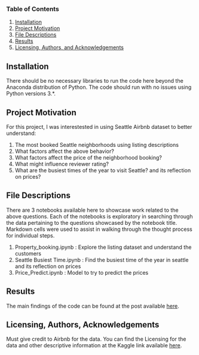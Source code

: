 
### Table of Contents

1. [Installation](#installation)
2. [Project Motivation](#motivation)
3. [File Descriptions](#files)
4. [Results](#results)
5. [Licensing, Authors, and Acknowledgements](#licensing)

## Installation <a name="installation"></a>

There should be no necessary libraries to run the code here beyond the Anaconda distribution of Python.  The code should run with no issues using Python versions 3.*.

## Project Motivation<a name="motivation"></a>

For this project, I was interestested in using Seattle Airbnb dataset to better understand:

1. The most booked Seattle neighborhoods using listing descriptions
2. What factors affect the above behavior?
3. What factors affect the price of the neighborhood booking?
4. What might influence reviewer rating?
5. What are the busiest times of the year to visit Seattle? and its reflection on prices?


## File Descriptions <a name="files"></a>

There are 3 notebooks available here to showcase work related to the above questions.  Each of the notebooks is exploratory in searching through the data pertaining to the questions showcased by the notebook title.  Markdown cells were used to assist in walking through the thought process for individual steps.  

1. Property_booking.ipynb : Explore the listing dataset and understand the customers
2. Seattle Busiest Time.ipynb : Find the busiest time of the year in seattle and its reflection on prices
3. Price_Predict.ipynb : Model to try to predict the prices

## Results<a name="results"></a>

The main findings of the code can be found at the post available [here](https://github.com/ShadyHanafy/Shady/blob/main/Project%20Details.md).

## Licensing, Authors, Acknowledgements<a name="licensing"></a>

Must give credit to Airbnb for the data.  You can find the Licensing for the data and other descriptive information at the Kaggle link available [here](https://www.kaggle.com/airbnb/seattle/data). 

